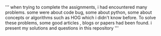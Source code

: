'''
when trying to complete the assignments, i had encountered many problems. some were about code bug, some about python, some about concepts or algorithms such as HOG which i didn't know before. To solve these problems, some good articles , blogs or papers had been found. i present my solutions and questions in this repository
'''


